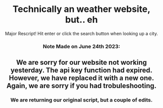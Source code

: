 <Center><h1>Technically an weather website, but.. eh</h1><center>
  
Major Rescript! Hit enter or click the search button when looking up a city.

<h3>Note Made on June 24th 2023:</h3>

<h2>We are sorry for our website not working yesterday. The api key function had expired. However, we have replaced it with a new one. Again, we are sorry if you had trobuleshooting.</h2>

<h3>We are returning our original script, but a couple of edits.</h3>
